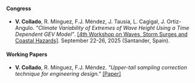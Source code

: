 
<!-- #### Published -->

#### Congress

- <strong>V. Collado</strong>, R. Mínguez, F.J. Méndez, J. Tausia, L. Cagigal, J. Ortiz-Angulo. _"Climate Variability of Extremes of Wave Height Using a Time Dependent GEV Model"_. [[4th Workshop on Waves, Storm Surges and Coastal Hazards]](https://waveworkshop.unican.es/). September 22-26, 2025 (Santander, Spain).

#### Working Papers

- <strong>V. Collado</strong>, R. Mínguez, F.J. Méndez. _"Upper-tail sampling correction technique for engineering design."_ [[Paper]](https://hdl.handle.net/10016/46849)